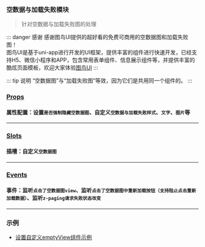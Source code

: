 ### 空数据与加载失败模块
> 针对空数据与加载失败图的处理

::: danger 感谢
感谢图鸟UI提供的超好看的免费可商用的空数据图和加载失败图！  
图鸟UI是基于uni-app进行开发的UI框架，提供丰富的组件进行快速开发，已经支持H5、微信小程序和APP，包含常用表单组件、信息展示组件等，并提供丰富的酷炫页面模板，欢迎大家体验[图鸟UI](https://vue2.tuniaokj.com)
:::

::: tip 说明
“空数据图”与“加载失败图”等效，因为它们是共用同一个组件的。
:::

### [Props](/api/props/empty.html)
#### 属性配置：设置`是否强制隐藏空数据图`、自定义`空数据与加载失败样式`、`文字`、`图片`等
***
### [Slots](/api/slot/main.html#空数据图slot)
#### 插槽：自定义`空数据图`
***
### [Events](/api/events/main.html#空数据与加载失败相关事件)
#### 事件：监听`点击了空数据图view`、监听`点击了空数据图中重新加载按钮（支持阻止点击重新加载数据）`、监听`z-paging请求失败状态改变`
***

### 示例
* [设置自定义emptyView组件示例](/start/use.html#设置自定义emptyview组件示例)